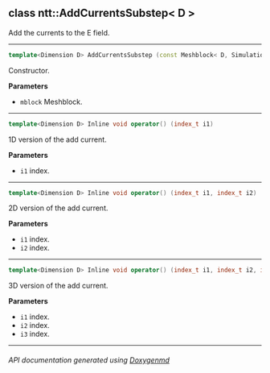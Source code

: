 ## class ntt::AddCurrentsSubstep< D >

Add the currents to the E field.  

---

```c++
template<Dimension D> AddCurrentsSubstep (const Meshblock< D, SimulationType::PIC > & mblock)
```
Constructor. 

**Parameters**
- `mblock` Meshblock. 

---

```c++
template<Dimension D> Inline void operator() (index_t i1)
```
1D version of the add current. 

**Parameters**
- `i1` index. 

---

```c++
template<Dimension D> Inline void operator() (index_t i1, index_t i2)
```
2D version of the add current. 

**Parameters**
- `i1` index. 
- `i2` index. 

---

```c++
template<Dimension D> Inline void operator() (index_t i1, index_t i2, index_t i3)
```
3D version of the add current. 

**Parameters**
- `i1` index. 
- `i2` index. 
- `i3` index. 

---

###### API documentation generated using [Doxygenmd](https://github.com/d99kris/doxygenmd)


